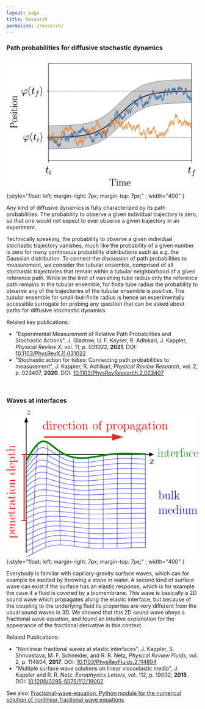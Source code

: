 ```yaml
---
layout: page
title: Research
permalink: /research/
---
```


### Path probabilities for diffusive stochastic dynamics

![](/assets/tubular_ensemble_illustration.png){:style="float: left; margin-right: 7px; margin-top: 7px;" ; width="400" }

Any kind of diffusive dynamics is fully characterized by its path
probabilities. The probability to observe a given individual trajectory
is zero, so that one would not expect to ever observe a given trajectory
in an experiment.

Technically speaking, the probability to observe a given individual
stochastic trajectory vanishes, much like the probability of a given
number is zero for many continuous probability distributions such as
e.g. the Gaussian distribution. To connect the discussion of path
probabilities to measurement, we consider the tubular ensemble,
comprised of all stochastic trajectories that remain within a tubular
neighborhood of a given reference path. While in the limit of vanishing
tube radius only the reference path remains in the tubular ensemble, for
finite tube radius the probability to observe any of the trajectories of
the tubular ensemble is positive. The tubular ensemble for
small-but-finite radius is hence an experimentally accessible surrogate
for probing any question that can be asked about paths for diffusive
stochastic dynamics.

Related key publications:
* "Experimental Measurement of Relative Path Probabilities and Stochastic Actions", J. Gladrow, U. F. Keyser, R. Adhikari, J. Kappler, *Physical Review X*, vol. 11, p. 031022, **2021**. DOI: [10.1103/PhysRevX.11.031022](https://doi.org/10.1103/PhysRevX.11.031022)
* "Stochastic action for tubes: Connecting path probabilities to measurement", J. Kappler, R. Adhikari, *Physical Review Research*, vol. 2, p. 023407, **2020**. DOI: [10.1103/PhysRevResearch.2.023407](https://dx.doi.org/10.1103/PhysRevResearch.2.023407)

&nbsp;
&nbsp;
&nbsp;


### Waves at interfaces

![](/assets/surface_wave_illustration.png){:style="float: left; margin-right: 7px; margin-top: 7px;" ; width="400" }

Everybody is familiar with capillary-gravity surface waves, which can
for example be excited by throwing a stone in water. A second kind of
surface wave can exist if the surface has an elastic response, which is
for example the case if a fluid is covered by a biomembrane. This wave
is basically a 2D sound wave which propagates along the elastic
interface, but because of the coupling to the underlying fluid its
properties are very different from the usual sound waves in 3D. We
showed that this 2D sound wave obeys a fractional wave equation, and
found an intuitive explanation for the appearance of the fractional
derivative in this context.

Related Publications:
* "Nonlinear fractional waves at elastic interfaces", J. Kappler, S. Shrivastava, M. F. Schneider, and R. R. Netz, *Physical Review Fluids*, vol. 2, p. 114804, **2017**. DOI: [10.1103/PhysRevFluids.2.114804](https://dx.doi.org/10.1103/PhysRevFluids.2.114804)
* "Multiple surface wave solutions on linear viscoelastic media", J. Kappler and R. R. Netz, *Europhysics Letters*, vol. 112, p. 19002, **2015**. DOI: [10.1209/0295-5075/112/19002](https://dx.doi.org/10.1209/0295-5075/112/19002)

 See also: [Fractional-wave-equation: Python module for the numerical solution of nonlinear fractional wave equations](https://github.com/juliankappler/fractional-wave-equation)
